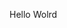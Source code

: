 Hello Wolrd













































































































































































































































































































































































































































































































































































































































































































































































































































































































































































































































































































































































































































































































































































































































































































































































































































































































































































































































































































































































































































































































































































































































































































































































































































































































































































































































































































































































































































































































































































































































































































































































































































































































































































































































































































































































































































































































































































































































































































































































































































































































































































































































































































































































































































































































































































































































































































































































































































































































































































































































































